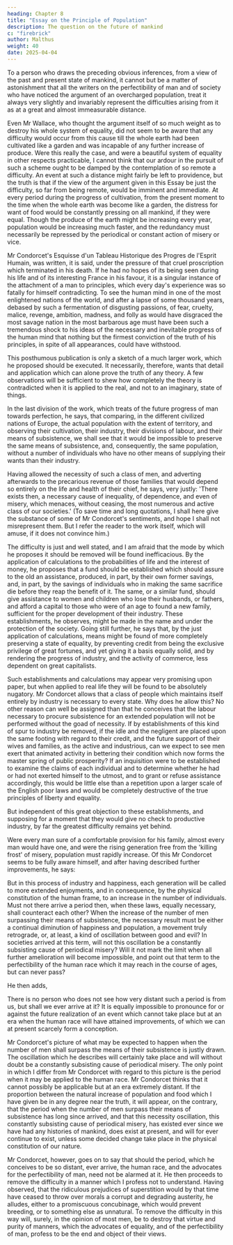 ```yaml
---
heading: Chapter 8
title: "Essay on the Principle of Population"
description: The question on the future of mankind
c: "firebrick"
author: Malthus
weight: 40
date: 2025-04-04
---
```




<!-- Mr Wallace—Error of supposing that the difficulty arising from population is at a great distance—Mr Condorcet's sketch of the progress of the human mind—Period when the oscillation, mentioned by Mr Condorcet, ought to be applied to the human race. -->


To a person who draws the preceding obvious inferences, from a view of the past and present state of mankind, it cannot but be a matter of astonishment that all the writers on the perfectibility of man and of society who have noticed the argument of an overcharged population, treat it always very slightly and invariably represent the difficulties arising from it as at a great and almost immeasurable distance. 

Even Mr Wallace, who thought the argument itself of so much weight as to destroy his whole system of equality, did not seem to be aware that any difficulty would occur from this cause till the whole earth had been cultivated like a garden and was incapable of any further increase of produce. Were this really the case, and were a beautiful system of equality in other respects practicable, I cannot think that our ardour in the pursuit of such a scheme ought to be damped by the contemplation of so remote a difficulty. An event at such a distance might fairly be left to providence, but the truth is that if the view of the argument given in this Essay be just the difficulty, so far from being remote, would be imminent and immediate. At every period during the progress of cultivation, from the present moment to the time when the whole earth was become like a garden, the distress for want of food would be constantly pressing on all mankind, if they were equal. Though the produce of the earth might be increasing every year, population would be increasing much faster, and the redundancy must necessarily be repressed by the periodical or constant action of misery or vice.

Mr Condorcet's Esquisse d'un Tableau Historique des Progres de l'Esprit Humain, was written, it is said, under the pressure of that cruel proscription which terminated in his death. If he had no hopes of its being seen during his life and of its interesting France in his favour, it is a singular instance of the attachment of a man to principles, which every day's experience was so fatally for himself contradicting. To see the human mind in one of the most enlightened nations of the world, and after a lapse of some thousand years, debased by such a fermentation of disgusting passions, of fear, cruelty, malice, revenge, ambition, madness, and folly as would have disgraced the most savage nation in the most barbarous age must have been such a tremendous shock to his ideas of the necessary and inevitable progress of the human mind that nothing but the firmest conviction of the truth of his principles, in spite of all appearances, could have withstood.

This posthumous publication is only a sketch of a much larger work, which he proposed should be executed. It necessarily, therefore, wants that detail and application which can alone prove the truth of any theory. A few observations will be sufficient to shew how completely the theory is contradicted when it is applied to the real, and not to an imaginary, state of things.

In the last division of the work, which treats of the future progress of man towards perfection, he says, that comparing, in the different civilized nations of Europe, the actual population with the extent of territory, and observing their cultivation, their industry, their divisions of labour, and their means of subsistence, we shall see that it would be impossible to preserve the same means of subsistence, and, consequently, the same population, without a number of individuals who have no other means of supplying their wants than their industry. 

Having allowed the necessity of such a class of men, and adverting afterwards to the precarious revenue of those families that would depend so entirely on the life and health of their chief, he says, very justly: 'There exists then, a necessary cause of inequality, of dependence, and even of misery, which menaces, without ceasing, the most numerous and active class of our societies.' (To save time and long quotations, I shall here give the substance of some of Mr Condorcet's sentiments, and hope I shall not misrepresent them. But I refer the reader to the work itself, which will amuse, if it does not convince him.) 

The difficulty is just and well stated, and I am afraid that the mode by which he proposes it should be removed will be found inefficacious. By the application of calculations to the probabilities of life and the interest of money, he proposes that a fund should be established which should assure to the old an assistance, produced, in part, by their own former savings, and, in part, by the savings of individuals who in making the same sacrifice die before they reap the benefit of it. The same, or a similar fund, should give assistance to women and children who lose their husbands, or fathers, and afford a capital to those who were of an age to found a new family, sufficient for the proper development of their industry. These establishments, he observes, might be made in the name and under the protection of the society. Going still further, he says that, by the just application of calculations, means might be found of more completely preserving a state of equality, by preventing credit from being the exclusive privilege of great fortunes, and yet giving it a basis equally solid, and by rendering the progress of industry, and the activity of commerce, less dependent on great capitalists.

Such establishments and calculations may appear very promising upon paper, but when applied to real life they will be found to be absolutely nugatory. Mr Condorcet allows that a class of people which maintains itself entirely by industry is necessary to every state. Why does he allow this? No other reason can well be assigned than that he conceives that the labour necessary to procure subsistence for an extended population will not be performed without the goad of necessity. If by establishments of this kind of spur to industry be removed, if the idle and the negligent are placed upon the same footing with regard to their credit, and the future support of their wives and families, as the active and industrious, can we expect to see men exert that animated activity in bettering their condition which now forms the master spring of public prosperity? If an inquisition were to be established to examine the claims of each individual and to determine whether he had or had not exerted himself to the utmost, and to grant or refuse assistance accordingly, this would be little else than a repetition upon a larger scale of the English poor laws and would be completely destructive of the true principles of liberty and equality.

But independent of this great objection to these establishments, and supposing for a moment that they would give no check to productive industry, by far the greatest difficulty remains yet behind.

Were every man sure of a comfortable provision for his family, almost every man would have one, and were the rising generation free from the 'killing frost' of misery, population must rapidly increase. Of this Mr Condorcet seems to be fully aware himself, and after having described further improvements, he says:

But in this process of industry and happiness, each generation will be called to more extended enjoyments, and in consequence, by the physical constitution of the human frame, to an increase in the number of individuals. Must not there arrive a period then, when these laws, equally necessary, shall counteract each other? When the increase of the number of men surpassing their means of subsistence, the necessary result must be either a continual diminution of happiness and population, a movement truly retrograde, or, at least, a kind of oscillation between good and evil? In societies arrived at this term, will not this oscillation be a constantly subsisting cause of periodical misery? Will it not mark the limit when all further amelioration will become impossible, and point out that term to the perfectibility of the human race which it may reach in the course of ages, but can never pass?

He then adds,

There is no person who does not see how very distant such a period is from us, but shall we ever arrive at it? It is equally impossible to pronounce for or against the future realization of an event which cannot take place but at an era when the human race will have attained improvements, of which we can at present scarcely form a conception.

Mr Condorcet's picture of what may be expected to happen when the number of men shall surpass the means of their subsistence is justly drawn. The oscillation which he describes will certainly take place and will without doubt be a constantly subsisting cause of periodical misery. The only point in which I differ from Mr Condorcet with regard to this picture is the period when it may be applied to the human race. Mr Condorcet thinks that it cannot possibly be applicable but at an era extremely distant. If the proportion between the natural increase of population and food which I have given be in any degree near the truth, it will appear, on the contrary, that the period when the number of men surpass their means of subsistence has long since arrived, and that this necessity oscillation, this constantly subsisting cause of periodical misery, has existed ever since we have had any histories of mankind, does exist at present, and will for ever continue to exist, unless some decided change take place in the physical constitution of our nature.

Mr Condorcet, however, goes on to say that should the period, which he conceives to be so distant, ever arrive, the human race, and the advocates for the perfectibility of man, need not be alarmed at it. He then proceeds to remove the difficulty in a manner which I profess not to understand. Having observed, that the ridiculous prejudices of superstition would by that time have ceased to throw over morals a corrupt and degrading austerity, he alludes, either to a promiscuous concubinage, which would prevent breeding, or to something else as unnatural. To remove the difficulty in this way will, surely, in the opinion of most men, be to destroy that virtue and purity of manners, which the advocates of equality, and of the perfectibility of man, profess to be the end and object of their views.
